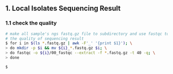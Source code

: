 ## 1. Local Isolates Sequencing Result

### 1.1 check the quality

```bash
# make all sample's ngs fastq.gz file to subdirectory and use fastqc to check
# the quality of sequencing result
$ for i in $(ls *.fastq.gz | awk -F'_' '{print $1}'); \
> do mkdir -p $i && mv ${i}_*.fastq.gz $i; \
> do fastqc -o ${i}/00_fastqc --extract -f *.fastq.gz -t 40 -q; \
> done
```

```bash
$ 
```
